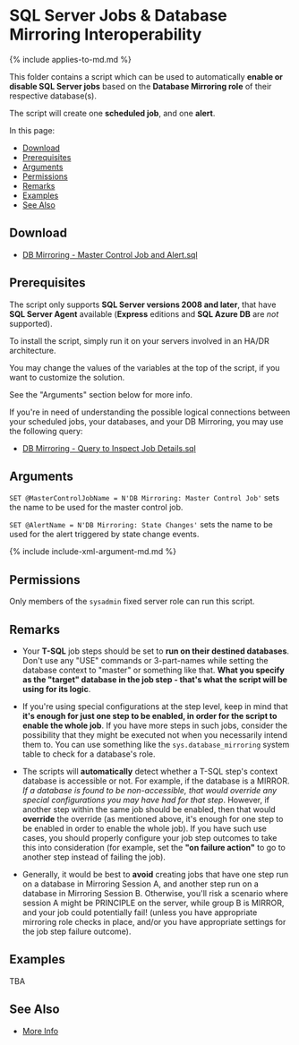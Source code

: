 # SQL Server Jobs & Database Mirroring Interoperability

{% include applies-to-md.md %}

This folder contains a script which can be used to automatically **enable or disable SQL Server jobs** based on the **Database Mirroring role** of their respective database(s).

The script will create one **scheduled job**, and one **alert**.

In this page:

- [Download](#download)
- [Prerequisites](#prerequisites)
- [Arguments](#arguments)
- [Permissions](#permissions)
- [Remarks](#remarks)
- [Examples](#examples)
- [See Also](#see-also)

## Download

- [DB Mirroring - Master Control Job and Alert.sql](DB%20Mirroring%20-%20Master%20Control%20Job%20and%20Alert.sql)

## Prerequisites

The script only supports **SQL Server versions 2008 and later**, that have **SQL Server Agent** available (**Express** editions and **SQL Azure DB** are _not_ supported).

To install the script, simply run it on your servers involved in an HA/DR architecture.

You may change the values of the variables at the top of the script, if you want to customize the solution.

See the "Arguments" section below for more info.

If you're in need of understanding the possible logical connections between your scheduled jobs, your databases, and your DB Mirroring, you may use the following query:

- [DB Mirroring - Query to Inspect Job Details.sql](DB%20Mirroring%20-%20Inspect%20Job%20Details.sql)

## Arguments

`SET @MasterControlJobName = N'DB Mirroring: Master Control Job'` sets the name to be used for the master control job.

`SET @AlertName = N'DB Mirroring: State Changes'` sets the name to be used for the alert triggered by state change events.

{% include include-xml-argument-md.md %}

## Permissions

Only members of the `sysadmin` fixed server role can run this script.

## Remarks

- Your **T-SQL** job steps should be set to **run on their destined databases**. Don't use any "USE" commands or 3-part-names while setting the database context to "master" or something like that. **What you specify as the "target" database in the job step - that's what the script will be using for its logic**.

- If you're using special configurations at the step level, keep in mind that **it's enough for just one step to be enabled, in order for the script to enable the whole job**. If you have more steps in such jobs, consider the possibility that they might be executed not when you necessarily intend them to. You can use something like the `sys.database_mirroring` system table to check for a database's role.

- The scripts will **automatically** detect whether a T-SQL step's context database is accessible or not. For example, if the database is a MIRROR. *If a database is found to be non-accessible, that would override any special configurations you may have had for that step*. However, if another step within the same job should be enabled, then that would **override** the override (as mentioned above, it's enough for one step to be enabled in order to enable the whole job). If you have such use cases, you should properly configure your job step outcomes to take this into consideration (for example, set the **"on failure action"** to go to another step instead of failing the job).

- Generally, it would be best to **avoid** creating jobs that have one step run on a database in Mirroring Session A, and another step run on a database in Mirroring Session B. Otherwise, you'll risk a scenario where session A might be PRINCIPLE on the server, while group B is MIRROR, and your job could potentially fail! (unless you have appropriate mirroring role checks in place, and/or you have appropriate settings for the job step failure outcome).

## Examples

TBA

## See Also

- [More Info](https://eitanblumin.com/?p=938)
